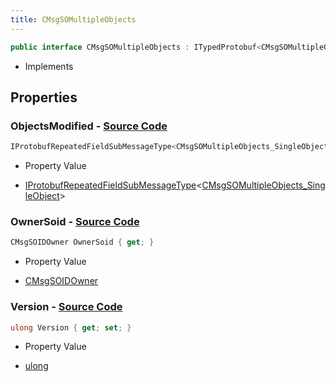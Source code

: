 ```yaml
---
title: CMsgSOMultipleObjects
---
```


```csharp
public interface CMsgSOMultipleObjects : ITypedProtobuf<CMsgSOMultipleObjects>, INativeHandle
```

- Implements

## Properties

### **ObjectsModified** - [Source Code](https://github.com/swiftly-solution/swiftlys2/blob/main/managed/src/SwiftlyS2.Generated/Protobufs/Interfaces/CMsgSOMultipleObjects.cs#L13)

```csharp
IProtobufRepeatedFieldSubMessageType<CMsgSOMultipleObjects_SingleObject> ObjectsModified { get; }
```

- Property Value

- [IProtobufRepeatedFieldSubMessageType](/docs/api/shared/netmessages/iprotobufrepeatedfieldsubmessagetype-1)<[CMsgSOMultipleObjects_SingleObject](/docs/api/shared/protobufdefinitions/cmsgsomultipleobjects_singleobject)>

### **OwnerSoid** - [Source Code](https://github.com/swiftly-solution/swiftlys2/blob/main/managed/src/SwiftlyS2.Generated/Protobufs/Interfaces/CMsgSOMultipleObjects.cs#L19)

```csharp
CMsgSOIDOwner OwnerSoid { get; }
```

- Property Value

- [CMsgSOIDOwner](/docs/api/shared/protobufdefinitions/cmsgsoidowner)

### **Version** - [Source Code](https://github.com/swiftly-solution/swiftlys2/blob/main/managed/src/SwiftlyS2.Generated/Protobufs/Interfaces/CMsgSOMultipleObjects.cs#L16)

```csharp
ulong Version { get; set; }
```

- Property Value

- [ulong](https://learn.microsoft.com/dotnet/api/system.uint64)

